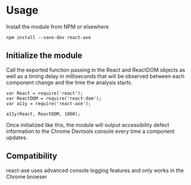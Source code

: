 # Usage

Install the module from NPM or elsewhere

```
npm install --save-dev react-axe
```

## Initialize the module

Call the exported function passing in the React and ReactDOM objects as well as a timing delay in milliseconds that will be observed between each component change and the time the analysis starts.

```
var React = require('react');
var ReactDOM = require('react-dom');
var a11y = require('react-axe');

a11y(React, ReactDOM, 1000);
```

Once initialized like this, the module will output accessibility defect information to the Chrome Devtools console every time a component updates.

## Compatibility

react-axe uses advanced console logging features and only works in the Chrome browser
